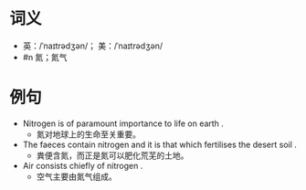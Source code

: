 # 词义
- 英：/ˈnaɪtrədʒən/； 美：/ˈnaɪtrədʒən/
- #n 氮；氮气
# 例句
- Nitrogen is of paramount importance to life on earth .
	- 氮对地球上的生命至关重要。
- The faeces contain nitrogen and it is that which fertilises the desert soil .
	- 粪便含氮，而正是氮可以肥化荒芜的土地。
- Air consists chiefly of nitrogen .
	- 空气主要由氮气组成。
